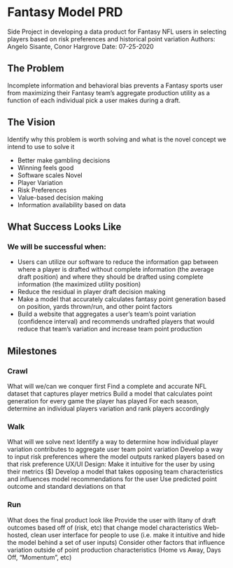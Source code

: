 # Fantasy Model PRD
Side Project in developing a data product for Fantasy NFL users in selecting players based on risk preferences and historical point variation
Authors: Angelo Sisante, Conor Hargrove
Date: 07-25-2020

## The Problem
Incomplete information and behavioral bias prevents a Fantasy sports user from maximizing their Fantasy team’s aggregate production utility as a function of each individual pick a user makes during a draft. 

## The Vision
Identify why this problem is worth solving and what is the novel concept we intend to use to solve it
- Better make gambling decisions 
- Winning feels good 
- Software scales 
Novel 
- Player Variation 
- Risk Preferences 
- Value-based decision making 
- Information availability based on data 
## What Success Looks Like
### We will be successful when: 
- Users can utilize our software to reduce the information gap between where a player is drafted without complete information (the average draft position) and where they should be drafted using complete information (the maximized utility position)
- Reduce the residual in player draft decision making 
- Make a model that accurately calculates fantasy point generation based on position, yards thrown/run, and other point factors 
- Build a website that aggregates a user’s team’s point variation (confidence interval) and recommends undrafted players that would reduce that team’s variation and increase team point production 
## Milestones
### Crawl
What will we/can we conquer first
Find a complete and accurate NFL dataset that captures player metrics 
Build a model that calculates point generation for every game the player has played 
For each season, determine an individual players variation and rank players accordingly
### Walk
What will we solve next
Identify a way to determine how individual player variation contributes to aggregate user team point variation 
Develop a way to input risk preferences where the model outputs ranked players based on that risk preference 
UX/UI Design: Make it intuitive for the user by using their metrics ($)
Develop a model that takes opposing team characteristics and influences model recommendations for the user 
Use predicted point outcome and standard deviations on that 
### Run
What does the final product look like 
Provide the user with litany of draft outcomes based off of (risk, etc) that change model characteristics 
Web-hosted, clean user interface for people to use (i.e. make it intuitive and hide the model behind a set of user inputs) 
Consider other factors that influence variation outside of point production characteristics (Home vs Away, Days Off, “Momentum”, etc)

